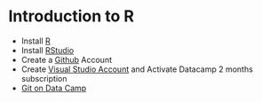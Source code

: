 # Introduction to R

- Install [R](https://cloud.r-project.org/)
- Install [RStudio](https://rstudio.com/products/rstudio/download/#download)
- Create a [Github](https://github.com/) Account
- Create [Visual Studio Account](https://my.visualstudio.com/benefits?wt.mc_id=VSHomepage) and Activate Datacamp 2 months subscription
- [Git on Data Camp](https://learn.datacamp.com/courses/introduction-to-git-for-data-science)
